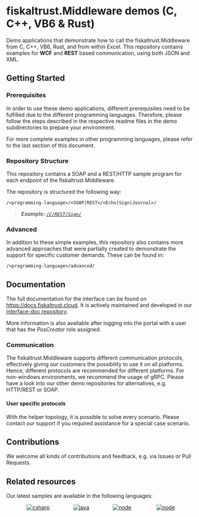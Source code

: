 # fiskaltrust.Middleware demos (C, C++, VB6 & Rust)
Demo applications that demonstrate how to call the fiskaltrust.Middleware from C, C++, VB6, Rust, and from within Excel. This repository contains examples for **WCF** and **REST** based communication, using both JSON and XML.


## Getting Started

### Prerequisites
In order to use these demo applications, different prerequisites need to be fulfilled due to the different programming languages. Therefore, please follow the steps described in the respective readme files in the demo subdirectories to prepare your environment.

For more complete examples in other programming languages, please refer to the last section of this document.

### Repository Structure
This repository contains a SOAP and a REST/HTTP sample program for each endpoint of the fiskaltrust.Middleware. 

The repository is structured the following way: 
```
/<programming-language>/<SOAP|REST>/<Echo|Sign|Journal>/
```

> _**Example:** [`/C/REST/Sign/`](/C/REST/Sign)_

### Advanced
In addition to these simple examples, this repository also contains more advanced approaches that were partially created to demonstrate the support for specific customer demands. These can be found in:
```
/<programming-language>/advanced/
```


## Documentation
The full documentation for the interface can be found on https://docs.fiskaltrust.cloud. It is actively maintained and developed in our [interface-doc repository](https://github.com/fiskaltrust/interface-doc). 

More information is also available after logging into the portal with a user that has the _PosCreator_ role assigned.

### Communication
The fiskaltrust.Middleware supports different communication protocols, effectively giving our customers the possibility to use it on all platforms. Hence, different protocols are recommended for different platforms. For non-windows environments, we recommend the usage of gRPC. Please have a look into our other demo repositories for alternatives, e.g. HTTP/REST or SOAP.

#### User specific protocols
With the helper topology, it is possible to solve every scenario. Please contact our support if you required assistance for a special case scenario.

## Contributions
We welcome all kinds of contributions and feedback, e.g. via Issues or Pull Requests. 

## Related resources
Our latest samples are available in the following languages:
<p align="center">
  <a href="https://github.com/fiskaltrust/middleware-demo-dotnet"><img src="https://upload.wikimedia.org/wikipedia/commons/thumb/7/7a/C_Sharp_logo.svg/100px-C_Sharp_logo.svg.png" alt="csharp"></a>&nbsp;&nbsp;&nbsp;&nbsp;&nbsp;&nbsp;&nbsp;&nbsp;&nbsp;&nbsp;&nbsp;&nbsp;&nbsp;&nbsp;&nbsp;
  <a href="https://github.com/fiskaltrust/middleware-demo-java"><img src="https://upload.wikimedia.org/wikiversity/de/thumb/b/b8/Java_cup.svg/100px-Java_cup.svg.png" alt="java"></a>&nbsp;&nbsp;&nbsp;&nbsp;&nbsp;&nbsp;&nbsp;&nbsp;&nbsp;&nbsp;&nbsp;&nbsp;&nbsp;&nbsp;&nbsp;
  <a href="https://github.com/fiskaltrust/middleware-demo-node"><img src="https://upload.wikimedia.org/wikipedia/commons/thumb/d/d9/Node.js_logo.svg/100px-Node.js_logo.svg.png" alt="node"></a> &nbsp;&nbsp;&nbsp;&nbsp;&nbsp;&nbsp;&nbsp;&nbsp;&nbsp;&nbsp;&nbsp;&nbsp;&nbsp;&nbsp;&nbsp;
  <a href="https://github.com/fiskaltrust/middleware-demo-postman"><img src="https://avatars3.githubusercontent.com/u/10251060?s=100&v=4" alt="node"></a>
</p>